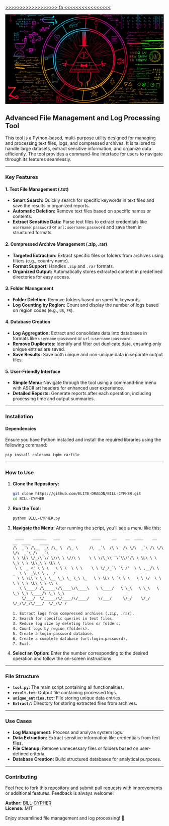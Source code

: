 [>>>>>>>>>>>>>>>>>> fa <<<<<<<<<<<<<<<<](./README.md)

<img src='./a.jpg'>

## **Advanced File Management and Log Processing Tool**

This tool is a Python-based, multi-purpose utility designed for managing and processing text files, logs, and compressed archives. It is tailored to handle large datasets, extract sensitive information, and organize data efficiently. The tool provides a command-line interface for users to navigate through its features seamlessly.

---

### **Key Features**

#### **1. Text File Management (.txt)**
- **Smart Search:** Quickly search for specific keywords in text files and save the results in organized reports.
- **Automatic Deletion:** Remove text files based on specific names or contents.
- **Extract Sensitive Data:** Parse text files to extract credentials like `username:password` or `url:username:password` and save them in structured formats.

#### **2. Compressed Archive Management (.zip, .rar)**
- **Targeted Extraction:** Extract specific files or folders from archives using filters (e.g., country name).
- **Format Support:** Handles `.zip` and `.rar` formats.
- **Organized Output:** Automatically stores extracted content in predefined directories for easy access.

#### **3. Folder Management**
- **Folder Deletion:** Remove folders based on specific keywords.
- **Log Counting by Region:** Count and display the number of logs based on region codes (e.g., `US`, `FR`).

#### **4. Database Creation**
- **Log Aggregation:** Extract and consolidate data into databases in formats like `username:password` or `url:username:password`.
- **Remove Duplicates:** Identify and filter out duplicate data, ensuring only unique entries are saved.
- **Save Results:** Save both unique and non-unique data in separate output files.

#### **5. User-Friendly Interface**
- **Simple Menu:** Navigate through the tool using a command-line menu with ASCII art headers for enhanced user experience.
- **Detailed Reports:** Generate reports after each operation, including processing time and output summaries.

---

### **Installation**

#### **Dependencies**
Ensure you have Python installed and install the required libraries using the following command:
```bash
pip install colorama tqdm rarfile
```

---

### **How to Use**

1. **Clone the Repository:**
   ```bash
   git clone https://github.com/ELITE-DRAGON/BILL-CYPHER.git
   cd BILL-CYPHER
   ```

2. **Run the Tool:**
   ```bash
   python BILL-CYPHER.py
   ```

3. **Navigate the Menu:**
   After running the script, you’ll see a menu like this:

   ```
    ____    ______   ___    ___       ____     __    __  ____    __  __  ____    ____       
   /\  _`\ /\__  _\ /\_ \  /\_ \     /\  _`\  /\ \  /\ \/\  _`\ /\ \/\ \/\  _`\ /\  _`\     
   \ \ \L\ \/_/\ \/ \//\ \ \//\ \    \ \ \/\_\\ `\`\\/'/\ \ \L\ \ \ \_\ \ \ \L\_\ \ \L\ \   
    \ \  _ <' \ \ \   \ \ \  \ \ \    \ \ \/_/_`\ `\ /'  \ \ ,__/\ \  _  \ \  _\L\ \ ,  /   
     \ \ \L\ \ \_\ \__ \_\ \_ \_\ \_   \ \ \L\ \ `\ \ \   \ \ \/  \ \ \ \ \ \ \L\ \ \ \\ \  
      \ \____/ /\_____\/\____\/\____\   \ \____/   \ \_\   \ \_\   \ \_\ \_\ \____/\ \_\ \_\
       \/___/  \/_____/\/____/\/____/    \/___/     \/_/    \/_/    \/_/\/_/\/___/  \/_/\/ /

   1. Extract logs from compressed archives (.zip, .rar).
   2. Search for specific queries in text files.
   3. Reduce log size by deleting files or folders.
   4. Count logs by region (folders).
   5. Create a login-password database.
   6. Create a complete database (url:login:password).
   7. Exit.
   ```

4. **Select an Option:**
   Enter the number corresponding to the desired operation and follow the on-screen instructions.

---

### **File Structure**
- **`tool.py`:** The main script containing all functionalities.
- **`result.txt`:** Output file containing processed logs.
- **`unique_entries.txt`:** File storing unique data entries.
- **`Extract/`:** Directory for storing extracted files from archives.

---

### **Use Cases**
- **Log Management:** Process and analyze system logs.
- **Data Extraction:** Extract sensitive information like credentials from text files.
- **File Cleanup:** Remove unnecessary files or folders based on user-defined criteria.
- **Database Creation:** Build structured databases for analytical purposes.

---

### **Contributing**
Feel free to fork this repository and submit pull requests with improvements or additional features. Feedback is always welcome!

**Author:** [BILL-CYPHER](https://github.com/ELITE-DRAGON)  
**License:** MIT  

Enjoy streamlined file management and log processing! 🚀
